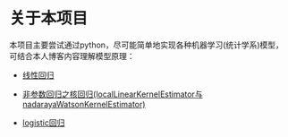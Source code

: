 # 关于本项目

本项目主要尝试通过python，尽可能简单地实现各种机器学习(统计学系)模型，可结合本人博客内容理解模型原理：

* [线性回归](https://jesseyule.github.io/ai/linearRegression/content.html)

* [非参数回归之核回归(localLinearKernelEstimator与nadarayaWatsonKernelEstimator)](https://jesseyule.github.io/ai/kernelRegression/content.html)

- [logistic回归](<https://jesseyule.github.io/ai/logisticRegression/content.html>)

